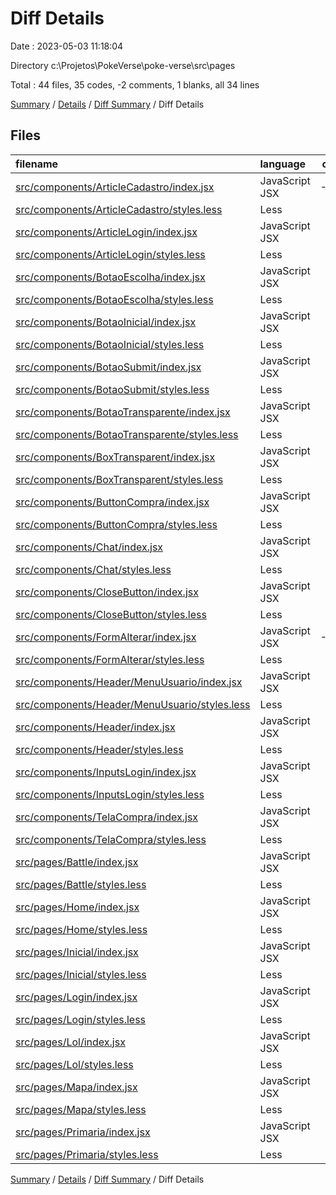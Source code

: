 # Diff Details

Date : 2023-05-03 11:18:04

Directory c:\\Projetos\\PokeVerse\\poke-verse\\src\\pages

Total : 44 files,  35 codes, -2 comments, 1 blanks, all 34 lines

[Summary](results.md) / [Details](details.md) / [Diff Summary](diff.md) / Diff Details

## Files
| filename | language | code | comment | blank | total |
| :--- | :--- | ---: | ---: | ---: | ---: |
| [src/components/ArticleCadastro/index.jsx](/src/components/ArticleCadastro/index.jsx) | JavaScript JSX | -112 | -6 | -2 | -120 |
| [src/components/ArticleCadastro/styles.less](/src/components/ArticleCadastro/styles.less) | Less | -73 | 0 | 0 | -73 |
| [src/components/ArticleLogin/index.jsx](/src/components/ArticleLogin/index.jsx) | JavaScript JSX | -43 | 0 | 0 | -43 |
| [src/components/ArticleLogin/styles.less](/src/components/ArticleLogin/styles.less) | Less | -38 | 0 | 0 | -38 |
| [src/components/BotaoEscolha/index.jsx](/src/components/BotaoEscolha/index.jsx) | JavaScript JSX | -8 | 0 | -1 | -9 |
| [src/components/BotaoEscolha/styles.less](/src/components/BotaoEscolha/styles.less) | Less | -13 | -1 | 0 | -14 |
| [src/components/BotaoInicial/index.jsx](/src/components/BotaoInicial/index.jsx) | JavaScript JSX | -4 | 0 | 0 | -4 |
| [src/components/BotaoInicial/styles.less](/src/components/BotaoInicial/styles.less) | Less | -24 | 0 | -1 | -25 |
| [src/components/BotaoSubmit/index.jsx](/src/components/BotaoSubmit/index.jsx) | JavaScript JSX | -6 | 0 | -1 | -7 |
| [src/components/BotaoSubmit/styles.less](/src/components/BotaoSubmit/styles.less) | Less | -10 | 0 | 0 | -10 |
| [src/components/BotaoTransparente/index.jsx](/src/components/BotaoTransparente/index.jsx) | JavaScript JSX | -8 | 0 | -1 | -9 |
| [src/components/BotaoTransparente/styles.less](/src/components/BotaoTransparente/styles.less) | Less | -11 | 0 | 0 | -11 |
| [src/components/BoxTransparent/index.jsx](/src/components/BoxTransparent/index.jsx) | JavaScript JSX | -10 | 0 | -1 | -11 |
| [src/components/BoxTransparent/styles.less](/src/components/BoxTransparent/styles.less) | Less | -15 | -2 | 0 | -17 |
| [src/components/ButtonCompra/index.jsx](/src/components/ButtonCompra/index.jsx) | JavaScript JSX | -12 | 0 | -1 | -13 |
| [src/components/ButtonCompra/styles.less](/src/components/ButtonCompra/styles.less) | Less | -24 | 0 | 0 | -24 |
| [src/components/Chat/index.jsx](/src/components/Chat/index.jsx) | JavaScript JSX | -22 | 0 | -2 | -24 |
| [src/components/Chat/styles.less](/src/components/Chat/styles.less) | Less | -31 | 0 | -1 | -32 |
| [src/components/CloseButton/index.jsx](/src/components/CloseButton/index.jsx) | JavaScript JSX | -5 | 0 | -2 | -7 |
| [src/components/CloseButton/styles.less](/src/components/CloseButton/styles.less) | Less | -15 | 0 | 0 | -15 |
| [src/components/FormAlterar/index.jsx](/src/components/FormAlterar/index.jsx) | JavaScript JSX | -105 | -4 | -2 | -111 |
| [src/components/FormAlterar/styles.less](/src/components/FormAlterar/styles.less) | Less | -44 | 0 | -1 | -45 |
| [src/components/Header/MenuUsuario/index.jsx](/src/components/Header/MenuUsuario/index.jsx) | JavaScript JSX | -6 | 0 | -1 | -7 |
| [src/components/Header/MenuUsuario/styles.less](/src/components/Header/MenuUsuario/styles.less) | Less | -6 | 0 | -1 | -7 |
| [src/components/Header/index.jsx](/src/components/Header/index.jsx) | JavaScript JSX | -16 | 0 | 0 | -16 |
| [src/components/Header/styles.less](/src/components/Header/styles.less) | Less | -14 | 0 | 0 | -14 |
| [src/components/InputsLogin/index.jsx](/src/components/InputsLogin/index.jsx) | JavaScript JSX | -24 | 0 | -1 | -25 |
| [src/components/InputsLogin/styles.less](/src/components/InputsLogin/styles.less) | Less | -9 | 0 | 0 | -9 |
| [src/components/TelaCompra/index.jsx](/src/components/TelaCompra/index.jsx) | JavaScript JSX | -62 | -1 | -2 | -65 |
| [src/components/TelaCompra/styles.less](/src/components/TelaCompra/styles.less) | Less | -56 | 0 | -1 | -57 |
| [src/pages/Battle/index.jsx](/src/pages/Battle/index.jsx) | JavaScript JSX | 58 | 0 | 3 | 61 |
| [src/pages/Battle/styles.less](/src/pages/Battle/styles.less) | Less | 112 | 0 | 0 | 112 |
| [src/pages/Home/index.jsx](/src/pages/Home/index.jsx) | JavaScript JSX | 256 | 5 | 8 | 269 |
| [src/pages/Home/styles.less](/src/pages/Home/styles.less) | Less | 242 | 5 | 6 | 253 |
| [src/pages/Inicial/index.jsx](/src/pages/Inicial/index.jsx) | JavaScript JSX | 19 | 0 | 1 | 20 |
| [src/pages/Inicial/styles.less](/src/pages/Inicial/styles.less) | Less | 27 | 0 | 0 | 27 |
| [src/pages/Login/index.jsx](/src/pages/Login/index.jsx) | JavaScript JSX | 19 | 0 | 0 | 19 |
| [src/pages/Login/styles.less](/src/pages/Login/styles.less) | Less | 21 | 0 | 1 | 22 |
| [src/pages/Lol/index.jsx](/src/pages/Lol/index.jsx) | JavaScript JSX | 9 | 0 | 0 | 9 |
| [src/pages/Lol/styles.less](/src/pages/Lol/styles.less) | Less | 10 | 0 | 0 | 10 |
| [src/pages/Mapa/index.jsx](/src/pages/Mapa/index.jsx) | JavaScript JSX | 12 | 0 | 1 | 13 |
| [src/pages/Mapa/styles.less](/src/pages/Mapa/styles.less) | Less | 16 | 2 | 0 | 18 |
| [src/pages/Primaria/index.jsx](/src/pages/Primaria/index.jsx) | JavaScript JSX | 28 | 0 | 3 | 31 |
| [src/pages/Primaria/styles.less](/src/pages/Primaria/styles.less) | Less | 32 | 0 | 0 | 32 |

[Summary](results.md) / [Details](details.md) / [Diff Summary](diff.md) / Diff Details